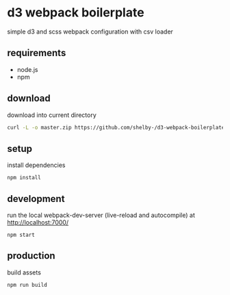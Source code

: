d3 webpack boilerplate
===========
simple d3 and scss webpack configuration with csv loader

## requirements
- node.js
- npm

## download
download into current directory
```sh
curl -L -o master.zip https://github.com/shelby-/d3-webpack-boilerplate/archive/master.zip && unzip master.zip && rm master.zip
```

## setup
install dependencies
```
npm install
```
## development
run the local webpack-dev-server (live-reload and autocompile) at [http://localhost:7000/](http://localhost:7000/)
```
npm start
```
## production
build assets
```
npm run build 
```